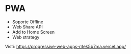 # PWA
* Soporte Offline
* Web Share API
* Add to Home Screen
* Web strategy

Visti: https://progressive-web-apps-n1ek5b7ma.vercel.app/